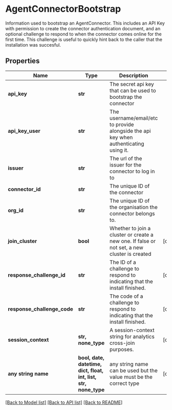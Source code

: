 # AgentConnectorBootstrap

Information used to bootstrap an AgentConnector. This includes an API Key with permission to create the connector authentication document, and an optional challenge to respond to when the connector comes online for the first time. This challenge is useful to quickly hint back to the caller that the installation was succesful. 

## Properties
Name | Type | Description | Notes
------------ | ------------- | ------------- | -------------
**api_key** | **str** | The secret api key that can be used to bootstrap the connector  | 
**api_key_user** | **str** | The username/email/etc to provide alongside the api key when authenticating using it.  | 
**issuer** | **str** | The url of the issuer for the connector to log in to  | 
**connector_id** | **str** | The unique ID of the connector  | 
**org_id** | **str** | The unique ID of the organisation the connector belongs to.  | 
**join_cluster** | **bool** | Whether to join a cluster or create a new one. If false or not set, a new cluster is created | [optional] 
**response_challenge_id** | **str** | The ID of a challenge to respond to indicating that the install finished.  | [optional] 
**response_challenge_code** | **str** | The code of a challenge to respond to indicating that the install finished.  | [optional] 
**session_context** | **str, none_type** | A session-context string for analytics cross-join purposes.  | [optional] 
**any string name** | **bool, date, datetime, dict, float, int, list, str, none_type** | any string name can be used but the value must be the correct type | [optional]

[[Back to Model list]](../README.md#documentation-for-models) [[Back to API list]](../README.md#documentation-for-api-endpoints) [[Back to README]](../README.md)


